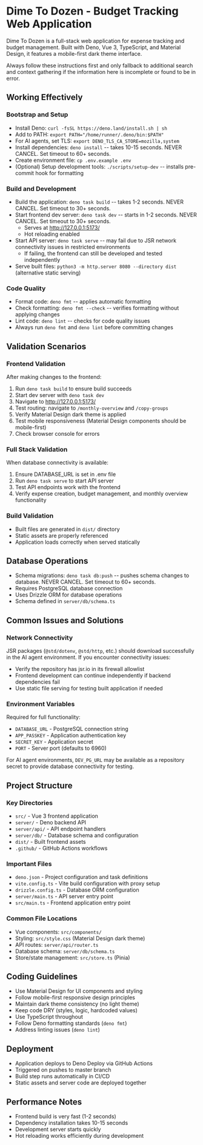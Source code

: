 # Dime To Dozen - Budget Tracking Web Application

Dime To Dozen is a full-stack web application for expense tracking and budget
management. Built with Deno, Vue 3, TypeScript, and Material Design, it features
a mobile-first dark theme interface.

Always follow these instructions first and only fallback to additional search
and context gathering if the information here is incomplete or found to be in
error.

## Working Effectively

### Bootstrap and Setup

- Install Deno: `curl -fsSL https://deno.land/install.sh | sh`
- Add to PATH: `export PATH="/home/runner/.deno/bin:$PATH"`
- For AI agents, set TLS: `export DENO_TLS_CA_STORE=mozilla,system`
- Install dependencies: `deno install` -- takes 10-15 seconds. NEVER CANCEL. Set
  timeout to 60+ seconds.
- Create environment file: `cp .env.example .env`
- (Optional) Setup development tools: `./scripts/setup-dev` -- installs
  pre-commit hook for formatting

### Build and Development

- Build the application: `deno task build` -- takes 1-2 seconds. NEVER CANCEL.
  Set timeout to 30+ seconds.
- Start frontend dev server: `deno task dev` -- starts in 1-2 seconds. NEVER
  CANCEL. Set timeout to 30+ seconds.
  - Serves at http://127.0.0.1:5173/
  - Hot reloading enabled
- Start API server: `deno task serve` -- may fail due to JSR network
  connectivity issues in restricted environments
  - If failing, the frontend can still be developed and tested independently
- Serve built files: `python3 -m http.server 8080 --directory dist` (alternative
  static serving)

### Code Quality

- Format code: `deno fmt` -- applies automatic formatting
- Check formatting: `deno fmt --check` -- verifies formatting without applying
  changes
- Lint code: `deno lint` -- checks for code quality issues
- Always run `deno fmt` and `deno lint` before committing changes

## Validation Scenarios

### Frontend Validation

After making changes to the frontend:

1. Run `deno task build` to ensure build succeeds
2. Start dev server with `deno task dev`
3. Navigate to http://127.0.0.1:5173/
4. Test routing: navigate to `/monthly-overview` and `/copy-groups`
5. Verify Material Design dark theme is applied
6. Test mobile responsiveness (Material Design components should be
   mobile-first)
7. Check browser console for errors

### Full Stack Validation

When database connectivity is available:

1. Ensure DATABASE_URL is set in .env file
2. Run `deno task serve` to start API server
3. Test API endpoints work with the frontend
4. Verify expense creation, budget management, and monthly overview
   functionality

### Build Validation

- Built files are generated in `dist/` directory
- Static assets are properly referenced
- Application loads correctly when served statically

## Database Operations

- Schema migrations: `deno task db:push` -- pushes schema changes to database.
  NEVER CANCEL. Set timeout to 60+ seconds.
- Requires PostgreSQL database connection
- Uses Drizzle ORM for database operations
- Schema defined in `server/db/schema.ts`

## Common Issues and Solutions

### Network Connectivity

JSR packages (`@std/dotenv`, `@std/http`, etc.) should download successfully in
the AI agent environment. If you encounter connectivity issues:

- Verify the repository has jsr.io in its firewall allowlist
- Frontend development can continue independently if backend dependencies fail
- Use static file serving for testing built application if needed

### Environment Variables

Required for full functionality:

- `DATABASE_URL` - PostgreSQL connection string
- `APP_PASSKEY` - Application authentication key
- `SECRET_KEY` - Application secret
- `PORT` - Server port (defaults to 6960)

For AI agent environments, `DEV_PG_URL` may be available as a repository secret
to provide database connectivity for testing.

## Project Structure

### Key Directories

- `src/` - Vue 3 frontend application
- `server/` - Deno backend API
- `server/api/` - API endpoint handlers
- `server/db/` - Database schema and configuration
- `dist/` - Built frontend assets
- `.github/` - GitHub Actions workflows

### Important Files

- `deno.json` - Project configuration and task definitions
- `vite.config.ts` - Vite build configuration with proxy setup
- `drizzle.config.ts` - Database ORM configuration
- `server/main.ts` - API server entry point
- `src/main.ts` - Frontend application entry point

### Common File Locations

- Vue components: `src/components/`
- Styling: `src/style.css` (Material Design dark theme)
- API routes: `server/api/router.ts`
- Database schema: `server/db/schema.ts`
- Store/state management: `src/store.ts` (Pinia)

## Coding Guidelines

- Use Material Design for UI components and styling
- Follow mobile-first responsive design principles
- Maintain dark theme consistency (no light theme)
- Keep code DRY (styles, logic, hardcoded values)
- Use TypeScript throughout
- Follow Deno formatting standards (`deno fmt`)
- Address linting issues (`deno lint`)

## Deployment

- Application deploys to Deno Deploy via GitHub Actions
- Triggered on pushes to master branch
- Build step runs automatically in CI/CD
- Static assets and server code are deployed together

## Performance Notes

- Frontend build is very fast (1-2 seconds)
- Dependency installation takes 10-15 seconds
- Development server starts quickly
- Hot reloading works efficiently during development
